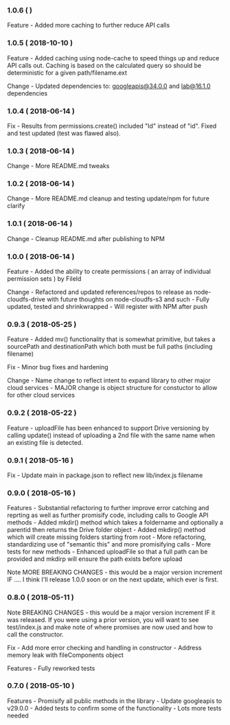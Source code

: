 ### 1.0.6 (  )

Feature
	- Added more caching to further reduce API calls

### 1.0.5 ( 2018-10-10 )

Feature
	- Added caching using node-cache to speed things up and reduce API calls out. Caching is based on the calculated query so should be deterministic for a given path/filename.ext

Change
	- Updated dependencies to: googleapis@34.0.0 and lab@16.1.0 dependencies

### 1.0.4 ( 2018-06-14  )

Fix
	- Results from permissions.create() included "Id" instead of "id". Fixed and test updated (test was flawed also).

### 1.0.3 ( 2018-06-14  )

Change
	- More README.md tweaks

### 1.0.2 ( 2018-06-14  )

Change
	- More README.md cleanup and testing update/npm for future clarify

### 1.0.1 ( 2018-06-14  )

Change
	- Cleanup README.md after publishing to NPM

### 1.0.0 ( 2018-06-14  )

Feature
	- Added the ability to create permissions ( an array of individual permission sets ) by FileId

Change
	- Refactored and updated references/repos to release as node-cloudfs-drive with future thoughts on node-cloudfs-s3 and such
	- Fully updated, tested and shrinkwrapped
	- Will register with NPM after push

### 0.9.3 ( 2018-05-25 )

Feature
	- Added mv() functionality that is somewhat primitive, but takes a sourcePath and destinationPath which both must be full paths (including filename)

Fix
	- Minor bug fixes and hardening

Change
	- Name change to reflect intent to expand library to other major cloud services
	- MAJOR change is object structure for constuctor to allow for other cloud services

### 0.9.2 ( 2018-05-22 )

Feature
	- uploadFile has been enhanced to support Drive versioning by calling update() instead of uploading a 2nd file with the same name when an existing file is detected.

### 0.9.1 ( 2018-05-16 )

Fix
	- Update main in package.json to reflect new lib/index.js filename

### 0.9.0 ( 2018-05-16 )

Features
	- Substantial refactoring to further improve error catching and reprting as well as further promisify code, including calls to Google API methods
	- Added mkdir() method which takes a foldername and optionally a parentid then returns the Drive folder object
	- Added mkdirp() method which will create missing folders starting from root
	- More refactoring, standardizing use of "semantic this" and more promisifying calls
	- More tests for new methods
	- Enhanced uploadFile so that a full path can be provided and mkdirp will ensure the path exists before upload

Note
	MORE BREAKING CHANGES - this would be a major version increment IF .... I think I'll release 1.0.0 soon or on the next update, which ever is first.

### 0.8.0 ( 2018-05-11 )

Note
	BREAKING CHANGES - this would be a major version increment IF it was
	released. If you were using a prior version, you will want to see test/index.js
	and make note of where promises are now used and how to call the
	constructor.

Fix
	- Add more error checking and handling in constructor
	- Address memory leak with fileComponents object

Features
	- Fully reworked tests

### 0.7.0 ( 2018-05-10 )

Features
	- Promisify all public methods in the library
	- Update googleapis to v29.0.0
	- Added tests to confirm some of the functionality - Lots more tests needed
